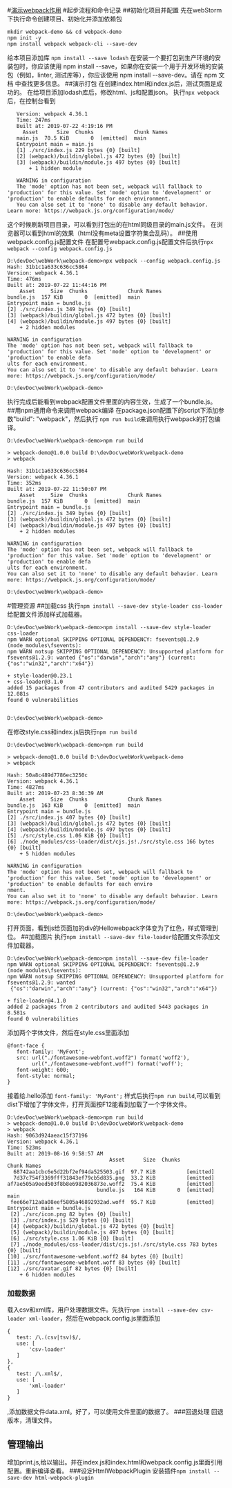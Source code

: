 #[演示webpack作用](https://www.webpackjs.com/guides/getting-started/)
#起步流程和命令记录
##初始化项目并配置
先在webStorm下执行命令创建项目、初始化并添加依赖包
```
mkdir webpack-demo && cd webpack-demo
npm init -y
npm install webpack webpack-cli --save-dev
```
给本项目添加库
```npm install --save lodash```
在安装一个要打包到生产环境的安装包时，你应该使用 npm install --save，如果你在安装一个用于开发环境的安装包（例如，linter, 测试库等），你应该使用 npm install --save-dev。请在 npm 文档 中查找更多信息。
##演示打包
在创建index.html和index.js后，测试页面是成功的。
在给项目添加lodash库后，修改html、js和配置json。
执行```npx webpack```后，在控制台看到
```Hash: 3d27043b18f9011db131
   Version: webpack 4.36.1
   Time: 247ms
   Built at: 2019-07-22 4:19:16 PM
     Asset      Size  Chunks             Chunk Names
   main.js  70.5 KiB       0  [emitted]  main
   Entrypoint main = main.js
   [1] ./src/index.js 229 bytes {0} [built]
   [2] (webpack)/buildin/global.js 472 bytes {0} [built]
   [3] (webpack)/buildin/module.js 497 bytes {0} [built]
       + 1 hidden module
   
   WARNING in configuration
   The 'mode' option has not been set, webpack will fallback to 'production' for this value. Set 'mode' option to 'development' or 'production' to enable defaults for each environment.
   You can also set it to 'none' to disable any default behavior. Learn more: https://webpack.js.org/configuration/mode/
```
这个时候刷新项目目录，可以看到打包出的在html同级目录的main.js文件。
在浏览器可以看到html的效果（html没有meta设置字符集会乱码）。
##使用webpack.config.js配置文件
在配置号webpack.config.js配置文件后执行```npx webpack --config webpack.config.js```
```
D:\devDoc\webWork\webpack-demo>npx webpack --config webpack.config.js
Hash: 31b1c1a633c636cc5864
Version: webpack 4.36.1
Time: 476ms
Built at: 2019-07-22 11:44:16 PM
    Asset     Size  Chunks             Chunk Names
bundle.js  157 KiB       0  [emitted]  main
Entrypoint main = bundle.js
[2] ./src/index.js 349 bytes {0} [built]
[3] (webpack)/buildin/global.js 472 bytes {0} [built]
[4] (webpack)/buildin/module.js 497 bytes {0} [built]
    + 2 hidden modules

WARNING in configuration
The 'mode' option has not been set, webpack will fallback to 'production' for this value. Set 'mode' option to 'development' or 'production' to enable defa
ults for each environment.
You can also set it to 'none' to disable any default behavior. Learn more: https://webpack.js.org/configuration/mode/

D:\devDoc\webWork\webpack-demo>
```
执行完成后能看到webpack配置文件里面的内容生效，生成了一个bundle.js。
##用npm通用命令来调用webpack编译
在package.json配置下的script下添加参数"build": "webpack"，然后执行
```npm run build```来调用执行webpack的打包编译。
```
D:\devDoc\webWork\webpack-demo>npm run build

> webpack-demo@1.0.0 build D:\devDoc\webWork\webpack-demo
> webpack

Hash: 31b1c1a633c636cc5864
Version: webpack 4.36.1
Time: 352ms
Built at: 2019-07-22 11:50:07 PM
    Asset     Size  Chunks             Chunk Names
bundle.js  157 KiB       0  [emitted]  main
Entrypoint main = bundle.js
[2] ./src/index.js 349 bytes {0} [built]
[3] (webpack)/buildin/global.js 472 bytes {0} [built]
[4] (webpack)/buildin/module.js 497 bytes {0} [built]
    + 2 hidden modules

WARNING in configuration
The 'mode' option has not been set, webpack will fallback to 'production' for this value. Set 'mode' option to 'development' or 'production' to enable defa
ults for each environment.
You can also set it to 'none' to disable any default behavior. Learn more: https://webpack.js.org/configuration/mode/

D:\devDoc\webWork\webpack-demo>
```
#管理资源
##加载css
执行```npm install --save-dev style-loader css-loader```给配置文件添加样式加载器。
```
D:\devDoc\webWork\webpack-demo>npm install --save-dev style-loader css-loader
npm WARN optional SKIPPING OPTIONAL DEPENDENCY: fsevents@1.2.9 (node_modules\fsevents):
npm WARN notsup SKIPPING OPTIONAL DEPENDENCY: Unsupported platform for fsevents@1.2.9: wanted {"os":"darwin","arch":"any"} (current: {"os":"win32","arch":"x64"})

+ style-loader@0.23.1
+ css-loader@3.1.0
added 15 packages from 47 contributors and audited 5429 packages in 12.081s
found 0 vulnerabilities


D:\devDoc\webWork\webpack-demo>
```
在修改style.css和index.js后执行```npm run build```
```
D:\devDoc\webWork\webpack-demo>npm run build

> webpack-demo@1.0.0 build D:\devDoc\webWork\webpack-demo
> webpack

Hash: 50a8c489d7786ec3250c
Version: webpack 4.36.1
Time: 4827ms
Built at: 2019-07-23 8:36:39 AM
    Asset     Size  Chunks             Chunk Names
bundle.js  163 KiB       0  [emitted]  main
Entrypoint main = bundle.js
[2] ./src/index.js 407 bytes {0} [built]
[3] (webpack)/buildin/global.js 472 bytes {0} [built]
[4] (webpack)/buildin/module.js 497 bytes {0} [built]
[5] ./src/style.css 1.06 KiB {0} [built]
[6] ./node_modules/css-loader/dist/cjs.js!./src/style.css 166 bytes {0} [built]
    + 5 hidden modules

WARNING in configuration
The 'mode' option has not been set, webpack will fallback to 'production' for this value. Set 'mode' option to 'development' or 'production' to enable defaults for each enviro
nment.
You can also set it to 'none' to disable any default behavior. Learn more: https://webpack.js.org/configuration/mode/

D:\devDoc\webWork\webpack-demo>
```
打开页面，看到js给页面加的div的Hellowebpack字体变为了红色，样式管理到位。
##加载图片
执行```npm install --save-dev file-loader```给配置文件添加文件加载器。
```
D:\devDoc\webWork\webpack-demo>npm install --save-dev file-loader
npm WARN optional SKIPPING OPTIONAL DEPENDENCY: fsevents@1.2.9 (node_modules\fsevents):
npm WARN notsup SKIPPING OPTIONAL DEPENDENCY: Unsupported platform for fsevents@1.2.9: wanted
 {"os":"darwin","arch":"any"} (current: {"os":"win32","arch":"x64"})

+ file-loader@4.1.0
added 2 packages from 2 contributors and audited 5443 packages in 8.581s
found 0 vulnerabilities
```
添加两个字体文件，然后在style.css里面添加
```
@font-face {
   font-family: 'MyFont';
   src: url("./fontawesome-webfont.woff2") format('woff2'),
        url("./fontawesome-webfont.woff") format('woff');
   font-weight: 600;
   font-style: normal;
}
```
接着给.hello添加 ```font-family: 'MyFont';``` 样式后执行```npm run build```,可以看到dist下增加了字体文件，打开页面按F12能看到加载了一个字体文件。
```
D:\devDoc\webWork\webpack-demo>npm run build
> webpack-demo@1.0.0 build D:\devDoc\webWork\webpack-demo
> webpack
Hash: 9063d924aeac15f37196
Version: webpack 4.36.1
Time: 523ms
Built at: 2019-08-16 9:58:57 AM
                                 Asset      Size  Chunks             Chunk Names
  68742aa1cbc6e5d22bf2ef94da525503.gif  97.7 KiB          [emitted]
  7d37c754f3369fff31843ef79cb5d835.png  33.2 KiB          [emitted]
af7ae505a9eed503f8b8e6982036873e.woff2  75.4 KiB          [emitted]
                             bundle.js   164 KiB       0  [emitted]  main
 fee66e712a8a08eef5805a46892932ad.woff  95.7 KiB          [emitted]
Entrypoint main = bundle.js
 [2] ./src/icon.png 82 bytes {0} [built]
 [3] ./src/index.js 529 bytes {0} [built]
 [4] (webpack)/buildin/global.js 472 bytes {0} [built]
 [5] (webpack)/buildin/module.js 497 bytes {0} [built]
 [6] ./src/style.css 1.06 KiB {0} [built]
 [7] ./node_modules/css-loader/dist/cjs.js!./src/style.css 783 bytes {0} [built]
[10] ./src/fontawesome-webfont.woff2 84 bytes {0} [built]
[11] ./src/fontawesome-webfont.woff 83 bytes {0} [built]
[12] ./src/avatar.gif 82 bytes {0} [built]
    + 6 hidden modules
```
### 加载数据
载入csv和xml库，用户处理数据文件。先执行```npm install --save-dev csv-loader xml-loader```，然后在webpack.config.js里面添加
```
{
   test: /\.(csv|tsv)$/,
   use: [
       'csv-loader'
   ]
},
{
   test: /\.xml$/,
   use: [
       'xml-loader'
   ]
}
```
,添加数据文件data.xml。好了，可以使用文件里面的数据了。
###回退处理
回退版本，清理文件。
## 管理输出
增加print.js,给以输出。并在index.js和index.html和webpack.config.js里面引用配置。重新编译查看。
###设定HtmlWebpackPlugin
安装插件```npm install --save-dev html-webpack-plugin```
